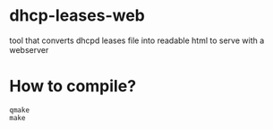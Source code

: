 # dhcp-leases-web
tool that converts dhcpd leases file into readable html to serve with a webserver

# How to compile?
```
qmake
make
```

